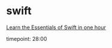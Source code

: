 # swift

[Learn the Essentials of Swift in one hour](https://www.youtube.com/watch?v=n5X_V81OYnQ)

timepoint: 28:00